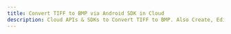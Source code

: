 ---title: Convert TIFF to BMP via Android SDK in Clouddescription: Cloud APIs & SDKs to Convert TIFF to BMP. Also Create, Edit & Render Microsoft Word & OpenOffice documents in the Cloud.---